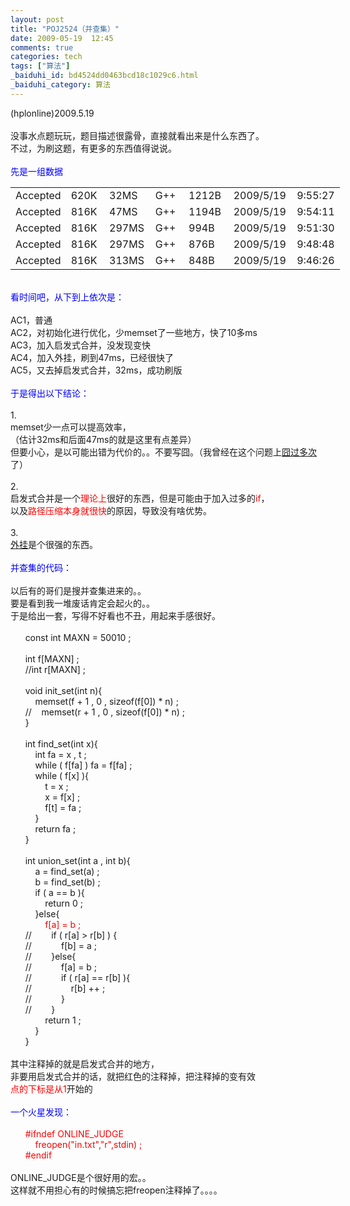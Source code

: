 ```yaml
---
layout: post
title: "POJ2524（并查集）"
date: 2009-05-19  12:45
comments: true
categories: tech
tags: ["算法"]
_baiduhi_id: bd4524dd0463bcd18c1029c6.html
_baiduhi_category: 算法
---
```


(hplonline)2009.5.19<br/><br/>
没事水点题玩玩，题目描述很露骨，直接就看出来是什么东西了。<br/>
不过，为刷这题，有更多的东西值得说说。<br/><br/><font color="#0000ff">先是一组数据</font><br/><table cellspacing="0" cellpadding="0" border="0" width="527" style="border-collapse: collapse; width: 395pt;"><col width="72" span="5" style="width: 54pt;"/><col width="95" style="width: 71pt;"/><col width="72" style="width: 54pt;"/><tbody><tr height="19" style="height: 14.25pt;"><td height="19" width="72" style="height: 14.25pt; width: 54pt;">Accepted</td>
            <td width="72" style="width: 54pt;">620K</td>
            <td width="72" style="width: 54pt;">32MS</td>
            <td width="72" style="width: 54pt;">G++</td>
            <td width="72" style="width: 54pt;">1212B</td>
            <td align="right" width="95" style="width: 71pt;" class="xl24">2009/5/19</td>
            <td align="right" width="72" style="width: 54pt;" class="xl25">9:55:27</td>
        </tr><tr height="19" style="height: 14.25pt;"><td height="19" style="height: 14.25pt;">Accepted</td>
            <td>816K</td>
            <td>47MS</td>
            <td>G++</td>
            <td>1194B</td>
            <td align="right" class="xl24">2009/5/19</td>
            <td align="right" class="xl25">9:54:11</td>
        </tr><tr height="19" style="height: 14.25pt;"><td height="19" style="height: 14.25pt;">Accepted</td>
            <td>816K</td>
            <td>297MS</td>
            <td>G++</td>
            <td>994B</td>
            <td align="right" class="xl24">2009/5/19</td>
            <td align="right" class="xl25">9:51:30</td>
        </tr><tr height="19" style="height: 14.25pt;"><td height="19" style="height: 14.25pt;">Accepted</td>
            <td>816K</td>
            <td>297MS</td>
            <td>G++</td>
            <td>876B</td>
            <td align="right" class="xl24">2009/5/19</td>
            <td align="right" class="xl25">9:48:48</td>
        </tr><tr height="19" style="height: 14.25pt;"><td height="19" style="height: 14.25pt;">Accepted</td>
            <td>816K</td>
            <td>313MS</td>
            <td>G++</td>
            <td>848B</td>
            <td align="right" class="xl24">2009/5/19</td>
            <td align="right" class="xl25">9:46:26</td>
        </tr></tbody></table><br/><font color="#0000ff">看时间吧，从下到上依次是：</font><br/><br/>
AC1，普通<br/>
AC2，对初始化进行优化，少memset了一些地方，快了10多ms<br/>
AC3，加入启发式合并，没发现变快<br/>
AC4，加入外挂，刷到47ms，已经很快了<br/>
AC5，又去掉启发式合并，32ms，成功刷版<br/><br/><font color="#0000ff">于是得出以下结论：</font><br/><br/>
1.<br/>
memset少一点可以提高效率，<br/>
（估计32ms和后面47ms的就是这里有点差异）<br/>
但要小心，是以可能出错为代价的。。不要写囧。（我曾经在这个问题上<a href="http://hi.baidu.com/hplonline/blog/item/8fbb05b34d84d6afd8335af6.html" target="_blank">囧过多次</a>了）<br/><br/>
2.<br/>
启发式合并是一个<font color="#ff0000">理论上</font>很好的东西，但是可能由于加入过多的<font color="#ff0000">if</font>，<br/>
以及<font color="#ff0000">路径压缩本身就很快</font>的原因，导致没有啥优势。<br/><br/>
3.<br/><a href="http://hi.baidu.com/hplonline/blog/item/68db005503fdd1ccb645aeb3.html" target="_blank">外挂</a>是个很强的东西。<br/><br/><font color="#0000ff">并查集的代码：</font><br/><br/>
以后有的哥们是搜并查集进来的。。<br/>
要是看到我一堆废话肯定会起火的。。<br/>
于是给出一套，写得不好看也不丑，用起来手感很好。<br/><br/>
        const int MAXN = 50010 ;<br/><br/>
        int f[MAXN] ;<br/>
        //int r[MAXN] ;<br/><br/>
        void init_set(int n){<br/>
              memset(f + 1 , 0 , sizeof(f[0]) * n) ;<br/>
        //      memset(r + 1 , 0 , sizeof(f[0]) * n) ;<br/>
        }<br/><br/>
        int find_set(int x){<br/>
              int fa = x , t ;<br/>
              while ( f[fa] ) fa = f[fa] ;<br/>
              while ( f[x] ){<br/>
                    t = x ;<br/>
                    x = f[x] ;<br/>
                    f[t] = fa ;<br/>
              }<br/>
              return fa ;<br/>
        }<br/><br/>
        int union_set(int a , int b){<br/>
              a = find_set(a) ;<br/>
              b = find_set(b) ;<br/>
              if ( a == b ){<br/>
                    return 0 ;<br/>
              }else{<br/>
                 <font color="#ff0000"> f[a] = b ;</font><br/>
        //            if ( r[a] &gt; r[b] ) {<br/>
        //                  f[b] = a ;      <br/>
        //            }else{<br/>
        //                  f[a] = b ;<br/>
        //                  if ( r[a] == r[b] ){<br/>
        //                        r[b] ++ ;<br/>
        //                  }<br/>
        //            }<br/>
                    return 1 ;<br/>
              }<br/>
        }<br/><br/>
其中注释掉的就是启发式合并的地方，<br/>
非要用启发式合并的话，就把红色的注释掉，把注释掉的变有效<br/><font color="#ff0000">点的下标是从1</font>开始的<br/><br/><font color="#0000ff">一个火星发现：</font><br/><br/>
  <font color="#ff0000">      #ifndef ONLINE_JUDGE<br/>
              freopen("in.txt","r",stdin) ;<br/>
        #endif</font><br/><br/>
ONLINE_JUDGE是个很好用的宏。。<br/>
这样就不用担心有的时候搞忘把freopen注释掉了。。。。
